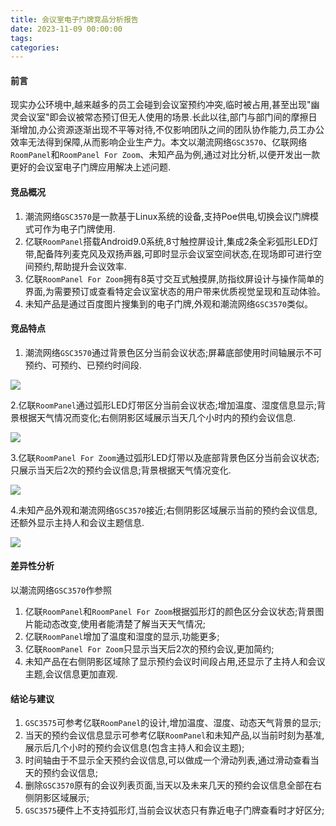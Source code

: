 ```yaml
---
title: 会议室电子门牌竞品分析报告
date: 2023-11-09 00:00:00
tags:
categories:
---
```


#### 前言

现实办公环境中,越来越多的员工会碰到会议室预约冲突,临时被占用,甚至出现"幽灵会议室"即会议被常态预订但无人使用的场景.长此以往,部门与部门间的摩擦日渐增加,办公资源逐渐出现不平等对待,不仅影响团队之间的团队协作能力,员工办公效率无法得到保障,从而影响企业生产力。本文以潮流网络`GSC3570`、亿联网络`RoomPanel`和`RoomPanel For Zoom`、未知产品为例,通过对比分析,以便开发出一款更好的会议室电子门牌应用解决上述问题.

#### 竞品概况

1.  潮流网络`GSC3570`是一款基于Linux系统的设备,支持Poe供电,切换会议门牌模式可作为电子门牌使用.
2. 亿联`RoomPanel`搭载Android9.0系统,8寸触控屏设计,集成2条全彩弧形LED灯带,配备阵列麦克风及双扬声器,可即时显示会议室空间状态,在现场即可进行空间预约,帮助提升会议效率.
3. 亿联`RoomPanel For Zoom`拥有8英寸交互式触摸屏,防指纹屏设计与操作简单的界面,为需要预订或查看特定会议室状态的用户带来优质视觉呈现和互动体验。
4. 未知产品是通过百度图片搜集到的电子门牌,外观和潮流网络`GSC3570`类似。

#### 竞品特点

1. 潮流网络`GSC3570`通过背景色区分当前会议状态;屏幕底部使用时间轴展示不可预约、可预约、已预约时间段.

![](https://cdn.jsdelivr.net/gh/nosleepy/picture@master/img/meeting_room_panel.png)

2.亿联`RoomPanel`通过弧形LED灯带区分当前会议状态;增加温度、湿度信息显示;背景根据天气情况而变化;右侧阴影区域展示当天几个小时内的预约会议信息.

![](https://cdn.jsdelivr.net/gh/nosleepy/picture@master/img/room_panel.png)

3.亿联`RoomPanel For Zoom`通过弧形LED灯带以及底部背景色区分当前会议状态;只展示当天后2次的预约会议信息;背景根据天气情况变化.

![](https://cdn.jsdelivr.net/gh/nosleepy/picture@master/img/room_panel_zoom.png)

4.未知产品外观和潮流网络`GSC3570`接近;右侧阴影区域展示当前的预约会议信息,还额外显示主持人和会议主题信息.

![](https://cdn.jsdelivr.net/gh/nosleepy/picture@master/img/room_panel_unknow.png)

#### 差异性分析

以潮流网络`GSC3570`作参照

1. 亿联`RoomPanel`和`RoomPanel For Zoom`根据弧形灯的颜色区分会议状态;背景图片能动态改变,使用者能清楚了解当天天气情况;
2. 亿联`RoomPanel`增加了温度和湿度的显示,功能更多;
3. 亿联`RoomPanel For Zoom`只显示当天后2次的预约会议,更加简约;
4. 未知产品在右侧阴影区域除了显示预约会议时间段占用,还显示了主持人和会议主题,会议信息更加直观.

#### 结论与建议

1. `GSC3575`可参考亿联`RoomPanel`的设计,增加温度、湿度、动态天气背景的显示;
2. 当天的预约会议信息显示可参考亿联`RoomPanel`和未知产品,以当前时刻为基准,展示后几个小时的预约会议信息(包含主持人和会议主题);
3. 时间轴由于不显示全天预约会议信息,可以做成一个滑动列表,通过滑动查看当天的预约会议信息;
4. 删除`GSC3570`原有的会议列表页面,当天以及未来几天的预约会议信息全部在右侧阴影区域展示;
5. `GSC3575`硬件上不支持弧形灯,当前会议状态只有靠近电子门牌查看时才好区分;